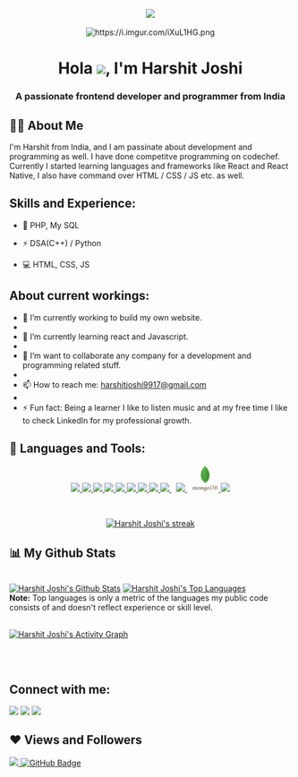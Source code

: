<!-- markdownlint-disable MD033 MD041-->

<p align="center">
 <img src="https://readme-typing-svg.herokuapp.com?size=30&width=600&lines=Welcome+To+Harshit's+GitHub+Profile!">
</p>

<p align="center">
  <img width="400" src="https://c.tenor.com/azZCJ2YpsGgAAAAi/programming.gif" alt="https://i.imgur.com/iXuL1HG.png">
</p>

<!-- <h1 align="center">Hi 👋, I'm Harshit Joshi</h1> -->
<h1 align="center">Hola <img src="https://img.icons8.com/fluency/200/so-so.png" width="50px">, I'm Harshit Joshi</h1>
<h3 align="center">A passionate frontend developer and programmer from India</h3>

<!-- <h1 align="center">Hola <img src="https://raw.githubusercontent.com/MartinHeinz/MartinHeinz/master/wave.gif" width="100px">, I'm Harshit Joshi</h1> -->

## 🙋‍♂️ About Me

I'm Harshit from India, and I am passinate about development and programming as well. I have done competitve programming on codechef. Currently I started learning languages and frameworks like React and React Native, I also have command over HTML / CSS / JS etc. as well.

##  Skills and Experience:

- 📱 PHP, My SQL

- ⚡ DSA(C++) / Python

- 💻 HTML, CSS, JS

## About current workings:

- 🔭 I’m currently working to build my own website. 
- 
- 🌱 I’m currently learning react and Javascript. 
- 
- 👯 I’m want to collaborate any company for a development and programming related stuff.
-  
- 📫 How to reach me: harshitjoshi9917@gmail.com 
- 
- ⚡ Fun fact: Being a learner I like to listen music and at my free time I like to check LinkedIn for my professional growth. 


## 🚀 Languages and Tools:

<p align="center"> 
    <a href="https://cplusplus.com/" target="_blank"> <img src="https://img.icons8.com/color/48/000000/c-plus-plus-logo.png"/> </a>
    <a href="https://www.java.com" target="_blank"> <img src="https://img.icons8.com/color/48/000000/java-coffee-cup-logo.png"/> </a>
    <a href="https://reactjs.org/" target="_blank"> <img src="https://img.icons8.com/color/48/000000/react-native.png"/> </a>
    <a href="https://developer.mozilla.org/en-US/docs/Web/JavaScript" target="_blank"> <img src="https://img.icons8.com/color/48/000000/javascript.png"/> </a> 
    <a href="https://www.w3.org/html/" target="_blank"> <img src="https://img.icons8.com/color/48/000000/html-5.png"/> </a> 
    <a href="https://www.w3schools.com/css/" target="_blank"> <img src="https://img.icons8.com/color/48/000000/css3.png"/> </a> 
    <a href="https://getbootstrap.com" target="_blank"> <img src="https://img.icons8.com/color/48/000000/bootstrap.png"/> </a> 
    <a href="https://www.python.org" target="_blank"> <img src="https://img.icons8.com/color/48/000000/python.png"/> </a> 
    <a style="padding-right:8px;" href="https://nodejs.org" target="_blank"> <img src="https://img.icons8.com/color/48/000000/nodejs.png"/> </a> 
    <a style="padding-right:8px;" href="https://www.mysql.com/" target="_blank"> <img src="https://img.icons8.com/fluent/50/000000/mysql-logo.png"/> </a>
    <a href="https://www.mongodb.com/" target="_blank"> <img src="https://raw.githubusercontent.com/devicons/devicon/master/icons/mongodb/mongodb-original-wordmark.svg" alt="mongodb" width="48" height="48"/> </a>  
    <a href="https://git-scm.com/" target="_blank"> <img src="https://img.icons8.com/color/48/000000/git.png"/> </a> 
</p>

<!-- [![React Badge](https://img.shields.io/badge/-React-61DBFB?style=for-the-badge&labelColor=black&logo=react&logoColor=61DBFB)](#)  [![Javascript Badge](https://img.shields.io/badge/-Javascript-F0DB4F?style=for-the-badge&labelColor=black&logo=javascript&logoColor=F0DB4F)](#) [![Typescript Badge](https://img.shields.io/badge/-Typescript-007acc?style=for-the-badge&labelColor=black&logo=typescript&logoColor=007acc)](#) [![Nodejs Badge](https://img.shields.io/badge/-Nodejs-3C873A?style=for-the-badge&labelColor=black&logo=node.js&logoColor=3C873A)](#) [![GraphQL Badge](https://img.shields.io/badge/-GraphQl-e535ab?style=for-the-badge&labelColor=black&logo=node.js&logoColor=e535ab)](#) -->
<br/>

<p align="center">
    <a href="https://github.com/iamharshitjoshi/github-readme-streak-stats">
        <img title="🔥 Get streak stats for your profile at git.io/streak-stats" alt="Harshit Joshi's streak" src="https://github-readme-streak-stats.herokuapp.com/?user=iamharshitjoshi&theme=black-ice&hide_border=true&stroke=0000&background=060A0CD0"/>
    </a>
</p>


## 📊 My Github Stats

  <br/>
    <a href="https://github.com/iamharshitjoshi/github-readme-stats"><img alt="Harshit Joshi's Github Stats" src="https://github-readme-stats.vercel.app/api?username=iamharshitjoshi&show_icons=true&count_private=true&theme=react&hide_border=true&bg_color=0D1117" /></a> <a href="https://github.com/iamharshitjoshi/github-readme-stats"><img alt="Harshit Joshi's Top Languages" src="https://github-readme-stats.vercel.app/api/top-langs/?username=iamharshitjoshi&langs_count=8&count_private=true&layout=compact&theme=react&hide_border=true&bg_color=0D1117" /></a>
  
  <br/>
  <b>Note:</b> Top languages is only a metric of the languages my public code consists of and doesn't reflect experience or skill level.


<br/>
<br/>

<a href="https://github.com/iamharshitjoshi/github-readme-activity-graph"><img alt="Harshit Joshi's Activity Graph" src="https://activity-graph.herokuapp.com/graph?username=iamharshitjoshi&bg_color=0D1117&color=5BCDEC&line=5BCDEC&point=FFFFFF&hide_border=true" /></a>

<br/>
<br/>

## Connect with me:
<p align="left">

<a href = "https://www.linkedin.com/in/harshit-joshi-b147841ba/"><img src="https://img.icons8.com/fluent/48/000000/linkedin.png"/></a>
<a href = "https://twitter.com/harshitjoshi"><img src="https://img.icons8.com/fluent/48/000000/twitter.png"/></a>
<a href = "https://www.instagram.com/it_s__harshit/"><img src="https://img.icons8.com/fluent/48/000000/instagram-new.png"/></a>

</p>

## ❤ Views and Followers
<a href="https://github.com/Meghna-DAS/github-profile-views-counter">
    <img src="https://komarev.com/ghpvc/?username=iamharshitjoshi">
</a>
<a href="https://github.com/iamharshitjoshi?tab=followers"><img src="https://img.shields.io/github/followers/iamharshitjoshi?label=Followers&style=social" alt="GitHub Badge"></a>


